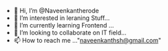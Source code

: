 - 👋 Hi, I’m @Naveenkantherode
- 👀 I’m interested in leraning Stuff...
- 🌱 I’m currently learning Frontend ...
- 💞️ I’m looking to collaborate on IT field...
- 📫 How to reach me ..."naveenkanthsh@gmail.com"

<!---
Naveenkantherode/Naveenkantherode is a ✨ special ✨ repository because its `README.md` (this file) appears on your GitHub profile.
You can click the Preview link to take a look at your changes.
--->
